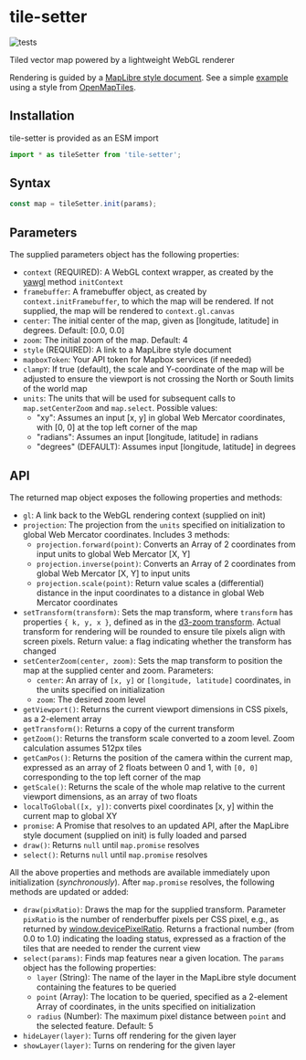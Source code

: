 # tile-setter

![tests](https://github.com/GlobeletJS/tile-setter/actions/workflows/node.js.yml/badge.svg)

Tiled vector map powered by a lightweight WebGL renderer

Rendering is guided by a [MapLibre style document][MapLibre]. See a simple
[example][] using a style from [OpenMapTiles][].

[MapLibre]: https://maplibre.org/maplibre-gl-js-docs/style-spec/
[example]: https://globeletjs.github.io/tile-setter/examples/klokan-basic/index.html
[OpenMapTiles]: https://openmaptiles.org/styles/

## Installation
tile-setter is provided as an ESM import
```javascript
import * as tileSetter from 'tile-setter';
```

## Syntax
```javascript
const map = tileSetter.init(params);
```

## Parameters
The supplied parameters object has the following properties:
- `context` (REQUIRED): A WebGL context wrapper, as created by the
  [yawgl][] method `initContext`
- `framebuffer`: A framebuffer object, as created by `context.initFramebuffer`,
  to which the map will be rendered. If not supplied, the map will be rendered 
  to `context.gl.canvas`
- `center`: The initial center of the map, given as [longitude, latitude]
  in degrees. Default: [0.0, 0.0]
- `zoom`: The initial zoom of the map. Default: 4
- `style` (REQUIRED): A link to a MapLibre style document
- `mapboxToken`: Your API token for Mapbox services (if needed)
- `clampY`: If true (default), the scale and Y-coordinate of the map will be
  adjusted to ensure the viewport is not crossing the North or South limits of
  the world map
- `units`: The units that will be used for subsequent calls to 
  `map.setCenterZoom` and `map.select`. Possible values:
  - "xy": Assumes an input [x, y] in global Web Mercator coordinates,
    with [0, 0] at the top left corner of the map
  - "radians": Assumes an input [longitude, latitude] in radians
  - "degrees" (DEFAULT): Assumes input [longitude, latitude] in degrees

[yawgl]: https://github.com/GlobeletJS/yawgl

## API
The returned map object exposes the following properties and methods:
- `gl`: A link back to the WebGL rendering context (supplied on init)
- `projection`: The projection from the `units` specified on initialization
  to global Web Mercator coordinates. Includes 3 methods:
  - `projection.forward(point)`: Converts an Array of 2 coordinates from
    input units to global Web Mercator [X, Y]
  - `projection.inverse(point)`: Converts an Array of 2 coordinates from
    global Web Mercator [X, Y] to input units
  - `projection.scale(point)`: Return value scales a (differential) distance
    in the input coordinates to a distance in global Web Mercator coordinates
- `setTransform(transform)`: Sets the map transform, where `transform` has
  properties `{ k, y, x }`, defined as in the [d3-zoom transform][]. Actual 
  transform for rendering will be rounded to ensure tile pixels align with 
  screen pixels. Return value: a flag indicating whether the transform has
  changed
- `setCenterZoom(center, zoom)`: Sets the map transform to position
  the map at the supplied center and zoom. Parameters:
  - `center`: An array of `[x, y]` or `[longitude, latitude]` coordinates,
    in the units specified on initialization
  - `zoom`: The desired zoom level
- `getViewport()`: Returns the current viewport dimensions in CSS
  pixels, as a 2-element array
- `getTransform()`: Returns a copy of the current transform
- `getZoom()`: Returns the transform scale converted to a zoom level.
  Zoom calculation assumes 512px tiles
- `getCamPos()`: Returns the position of the camera within the current map,
  expressed as an array of 2 floats between 0 and 1, with `[0, 0]`
  corresponding to the top left corner of the map
- `getScale()`: Returns the scale of the whole map relative to the current
  viewport dimensions, as an array of two floats
- `localToGlobal([x, y])`: converts pixel coordinates [x, y] within 
  the current map to global XY
- `promise`: A Promise that resolves to an updated API, after the MapLibre
  style document (supplied on init) is fully loaded and parsed
- `draw()`: Returns `null` until `map.promise` resolves
- `select()`: Returns `null` until `map.promise` resolves

All the above properties and methods are available immediately upon
initialization (*synchronously*). After `map.promise` resolves, the following
methods are updated or added:
- `draw(pixRatio)`: Draws the map for the supplied transform. Parameter 
  `pixRatio` is the number of renderbuffer pixels per CSS pixel, e.g., 
   as returned by [window.devicePixelRatio][]. Returns a fractional number
   (from 0.0 to 1.0) indicating the loading status, expressed as a
   fraction of the tiles that are needed to render the current view
- `select(params)`: Finds map features near a given location. The `params`
  object has the following properties:
   - `layer` (String): The name of the layer in the MapLibre style document 
     containing the features to be queried
   - `point` (Array): The location to be queried, specified as a 2-element 
     Array of coordinates, in the units specified on initialization
   - `radius` (Number): The maximum pixel distance between `point` and the
     selected feature. Default: 5
- `hideLayer(layer)`: Turns off rendering for the given layer
- `showLayer(layer)`: Turns on rendering for the given layer

[d3-zoom transform]: https://github.com/d3/d3-zoom/blob/master/README.md#zoom-transforms
[window.devicePixelRatio]: https://developer.mozilla.org/en-US/docs/Web/API/Window/devicePixelRatio
